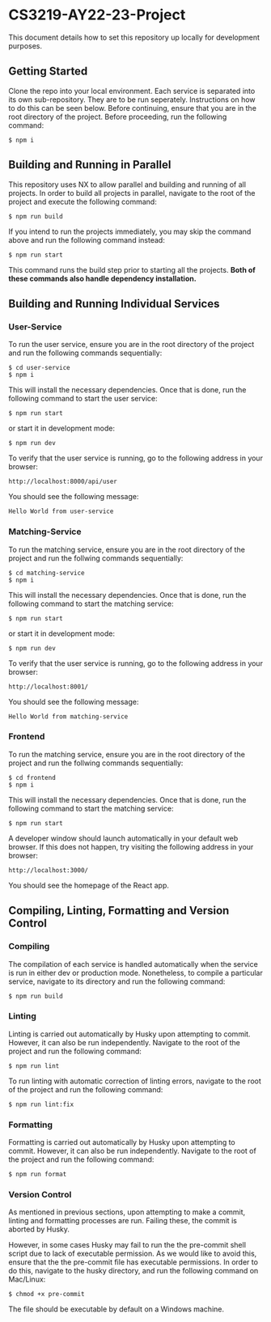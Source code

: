 # CS3219-AY22-23-Project

This document details how to set this repository up locally for development purposes.

## Getting Started

Clone the repo into your local environment. Each service is separated into its own sub-repository.
They are to be run seperately. Instructions on how to do this can be seen below. Before continuing,
ensure that you are in the root directory of the project. Before proceeding, run the following command:

```
$ npm i
```

## Building and Running in Parallel

This repository uses NX to allow parallel and building and running of all projects. In order to build all projects in parallel, navigate to the root of the project and execute the following command:

```
$ npm run build
```

If you intend to run the projects immediately, you may skip the command above and run the following command instead:

```
$ npm run start
```

This command runs the build step prior to starting all the projects. __Both of these commands also handle dependency installation.__

## Building and Running Individual Services

### User-Service

To run the user service, ensure you are in the root directory of the project and run the following commands sequentially:

```
$ cd user-service
$ npm i
```

This will install the necessary dependencies. Once that is done,
run the following command to start the user service:

```
$ npm run start
```

or start it in development mode:

```
$ npm run dev
```

To verify that the user service is running, go to the following address in your browser:

```
http://localhost:8000/api/user
```

You should see the following message:

```
Hello World from user-service
```

### Matching-Service

To run the matching service, ensure you are in the root directory of the project and run the follwing commands sequentially:

```
$ cd matching-service
$ npm i
```

This will install the necessary dependencies. Once that is done,
run the following command to start the matching service:

```
$ npm run start
```

or start it in development mode:

```
$ npm run dev
```

To verify that the user service is running, go to the following address in your browser:

```
http://localhost:8001/
```

You should see the following message:

```
Hello World from matching-service
```

### Frontend

To run the matching service, ensure you are in the root directory of the project and run the follwing commands sequentially:

```
$ cd frontend
$ npm i
```

This will install the necessary dependencies. Once that is done,
run the following command to start the matching service:

```
$ npm run start
```

A developer window should launch automatically in your default web browser. If this does not happen, try visiting the following address in your browser:

```
http://localhost:3000/
```

You should see the homepage of the React app.

## Compiling, Linting, Formatting and Version Control

### Compiling

The compilation of each service is handled automatically when the service is run in either dev or production mode. Nonetheless, to compile a particular service, navigate to its directory and run the following command:

```
$ npm run build
```

### Linting

Linting is carried out automatically by Husky upon attempting to commit. However, it can also be run independently. Navigate to the root of the project and run the following command:

```
$ npm run lint
```

To run linting with automatic correction of linting errors, navigate to the root of the project and run the following command:

```
$ npm run lint:fix
```

### Formatting

Formatting is carried out automatically by Husky upon attempting to commit. However, it can also be run independently. Navigate to the root of the project and run the following command:

```
$ npm run format
```

### Version Control

As mentioned in previous sections, upon attempting to make a commit, linting and formatting processes are run. Failing these, the commit is aborted by Husky.

However, in some cases Husky may fail to run the the pre-commit shell script due to lack of executable permission. As we would like to avoid this, ensure that the the pre-commit file has executable permissions. In order to do this, navigate to the husky directory, and run the following command on Mac/Linux:

```
$ chmod +x pre-commit
```

The file should be executable by default on a Windows machine.
